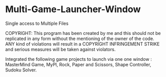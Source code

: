 # Multi-Game-Launcher-Window
Single access to Multiple Files

COPYRIGHT: This program has been created by me and this should not be replicated in any form without the mentioning of the owner of the code. ANY kind of violations will result in a COPYRIGHT INFRINGEMENT STRIKE and serious measures will be taken against violators.

Integrated the following game projects to launch via one one window : MasterMind Game, MyPl, Rock, Paper and Scissors, Shape Controller, Sudoku Solver.
